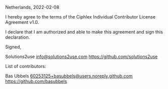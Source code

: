 Netherlands, 2022-02-08

I hereby agree to the terms of the Ciphlex Individual Contributor License
Agreement v1.0.

I declare that I am authorized and able to make this agreement and sign this
declaration.

Signed,

Solutions2use info@solutions2use.com https://github.com/solutions2use

List of contributors:

Bas Ubbels 60253125+basubbels@users.noreply.github.com https://github.com/basubbels

